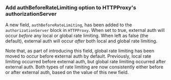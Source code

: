 ### Add authBeforeRateLimiting option to HTTPProxy's authorizationServer

A new field, `authBeforeRateLimiting`, has been added to the `authorizationServer` block in `HTTPProxy`. When set to true, external auth will occur *before* any local or global rate limiting. When left as false (the default), external auth will occur *after* both local and global rate limiting.

Note that, as part of introducing this field, global rate limiting has been moved to occur before external auth by default. Previously, local rate limiting occurred before external auth, but global rate limiting occurred after external auth. Both types of rate limiting are now consistently either before or after external auth, based on the value of this new field.

